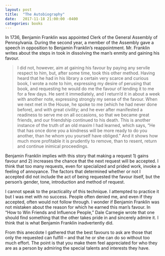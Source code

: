 ```yaml
---
layout: post
title:  "The Autobiography"
date:   2017-11-18 21:00:00 -0400
categories: books
---
```


In 1736, Benjamin Franklin was appointed Clerk of the General Assembly of Pennsylvania. During the second year, a member of the Assembly gave a speech in opposition to Benjamin Franklin’s reappointment. Mr. Franklin writes about the steps in took in dissolving the man’s enmity and gaining his favour.

> I did not, however, aim at gaining his favour by paying any servile respect to him, but, after some time, took this other method. Having heard that he had in his library a certain very scarce and curious book, I wrote a note to him, expressing my desire of perusing that book, and requesting he would do me the favour of lending it to me for a few days. He sent it immediately, and I return’d it in about a week with another note, expressing strongly my sense of the favour. When we next met in the House, he spoke to me (which he had never done before), and with great civility; and he ever after manifested a readiness to serve me on all occasions, so that we became great friends, and our friendship continued to his death. This is another instance of the truth of an old maxim I had learned, which says, “He that has once done you a kindness will be more ready to do you another, than he whom you yourself have obliged.” And it shows how much more profitable it is prudently to remove, than to resent, return and continue inimical proceedings.

Benjamin Franklin implies with this story that making a request 1) gains favour and 2) increases the chance that the next request will be accepted. I think that too many requests, even for specialized and prided work, invoke a feeling of annoyance. The factors that determined whether or not I accepted did not include the act of being requested the favour itself, but the person’s gender, tone, introduction and method of request.

I cannot speak to the practicality of this technique. I attempted to practice it but I was met with no success. People often denied me, and even if they accepted, often would not follow through. I wonder if Benjamin Franklin was not mistaken about the reason for which he earned this man’s favour. In “How to Win Friends and Influence People,” Dale Carnegie wrote that one should find something that the other takes pride in and sincerely admire it. I think that is what Benjamin Franklin inadvertently did.

From this anecdote I gathered that the best favours to ask are those that only the requested can fulfill – and that he or she can do so without too much effort. The point is that you make them feel appreciated for who they are as a person by admiring the special talents and interests they have.